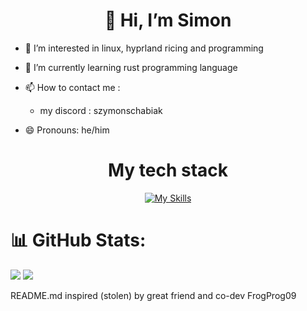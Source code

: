 <h1 align="center"> 👋 Hi, I’m Simon</h2>

- 👀 I’m interested in linux, hyprland ricing and programming
 
- 🌱 I’m currently learning rust programming language
 
- 📫 How to contact me :
  - my discord : szymonschabiak

  
- 😄 Pronouns: he/him
<!---
ygweygyigyigyigerig/ygweygyigyigyigerig is a ✨ special ✨ repository because its `README.md` (this file) appears on your GitHub profile.
You can click the Preview link to take a look at your changes.
--->
<h1 align="center">My tech stack</h2>


<p align="center">
  <a href="https://skillicons.dev">
    <img src="https://skillicons.dev/icons?i=linux,arch,vim,bash,rust,github,git&theme=dark" alt="My Skills" />
  </a>
</p>


# 📊 GitHub Stats:
![](https://github-readme-stats.vercel.app/api?username=ygweygyigyigyigerig&theme=dark&hide_border=false&include_all_commits=false&count_private=false)
![](https://nirzak-streak-stats.vercel.app/?user=ygweygyigyigyigerig&theme=dark&hide_border=false)<br/>

README.md inspired (stolen) by great friend and co-dev FrogProg09

